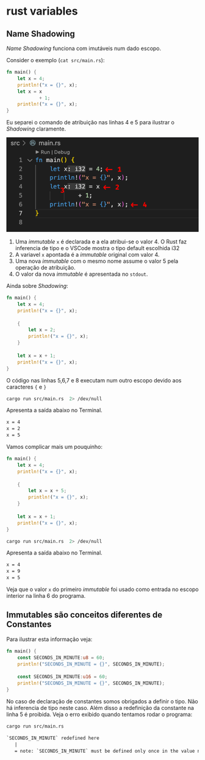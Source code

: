# rust variables

## Name Shadowing

*Name Shadowing* funciona com imutáveis num dado escopo.

Consider o exemplo (`cat src/main.rs`):

```rust
fn main() {
    let x = 4;
    println!("x = {}", x);
    let x = x
            + 1;
    println!("x = {}", x);
}
```

Eu separei o comando de atribuição nas linhas 4 e 5 para ilustrar o *Shadowing* claramente.

![rust-escopo-01](rust-escopo-01.png)

1. Uma *immutable* `x` é declarada e a ela atribui-se o valor 4. O Rust faz inferencia de tipo e o VSCode mostra o tipo default escolhida i32
2. A variavel `x` apontada é a *immutable* original com valor 4.
3. Uma nova *immutable* com o mesmo nome assume o valor 5 pela operação de atribuição.
4. O valor da nova *immutable* é apresentada no `stdout`.

Ainda sobre *Shadowing*:

```rust
fn main() {
    let x = 4;
    println!("x = {}", x);

    {
        let x = 2;
        println!("x = {}", x);
    }

    let x = x + 1;
    println!("x = {}", x);
}
```

O código nas linhas 5,6,7 e 8 executam num outro escopo devido aos caracteres `{` e `}`

```bash
cargo run src/main.rs  2> /dev/null
```

Apresenta a saída abaixo no Terminal.

```txt
x = 4
x = 2
x = 5
```

Vamos complicar mais um pouquinho:

```rust
fn main() {
    let x = 4;
    println!("x = {}", x);

    {
        let x = x + 5;
        println!("x = {}", x);
    }

    let x = x + 1;
    println!("x = {}", x);
}
```

```bash
cargo run src/main.rs  2> /dev/null
```

Apresenta a saída abaixo no Terminal.

```txt
x = 4
x = 9
x = 5
```

Veja que o valor `x` do primeiro *immutable* foi usado como entrada no escopo interior na linha 6 do programa.

## Immutables são conceitos diferentes de Constantes

Para ilustrar esta informação veja:

```rust
fn main() {
    const SECONDS_IN_MINUTE:u8 = 60;
    println!("SECONDS_IN_MINUTE = {}", SECONDS_IN_MINUTE);

    const SECONDS_IN_MINUTE:u16 = 60;
    println!("SECONDS_IN_MINUTE = {}", SECONDS_IN_MINUTE);
}
```

No caso de declaração de constantes somos obrigados a definir o tipo. Não há inferencia de tipo neste caso. Além disso a redefinição da constante na linha 5 é proibida. Veja o erro exibido quando tentamos rodar o programa:

```bash
cargo run src/main.rs
```

```txt
`SECONDS_IN_MINUTE` redefined here
   |
   = note: `SECONDS_IN_MINUTE` must be defined only once in the value namespace of this block
```
